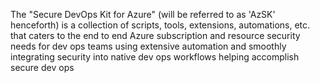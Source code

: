 The "Secure DevOps Kit for Azure" (will be referred to as 'AzSK' henceforth) is a collection of scripts, tools, extensions, automations, etc. that caters to the end to end Azure subscription and resource security needs for dev ops teams using extensive automation and smoothly integrating security into native dev ops workflows helping accomplish secure dev ops
